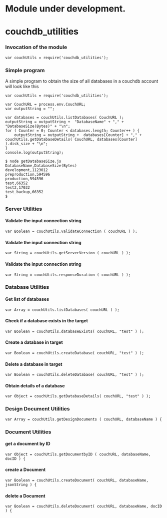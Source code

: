 # Module under development.

# couchdb_utilities

### Invocation of the module
```
var couchUtils = require('couchdb_utilities');
```

### Simple program
A simple program to obtain the size of all databases in a couchdb account will look like this
```
var couchUtils = require('couchdb_utilities');

var CouchURL = process.env.CouchURL;
var outputString = "";

var databases = couchUtils.listDatabases( CouchURL );
outputString = outputString +  "DatabaseName" + "," + "DatabaseSize(Bytes)" + "\n";
for ( Counter = 0; Counter < databases.length; Counter++ ) {
    outputString = outputString +  databases[Counter] + "," + couchUtils.getDatabaseDetails( CouchURL, databases[Counter] ).disk_size + "\n";
}
console.log(outputString);

$ node getDatabaseSize.js 
DatabaseName,DatabaseSize(Bytes)
development,1123012
preproduction,594596
production,594596
test,66352
test2,17032
test_backup,66352
$
```

### Server Utilities
#### Validate the input connection string
```
var Boolean = couchUtils.validateConnection ( couchURL ) );
```
#### Validate the input connection string
```
var String = couchUtils.getServerVersion ( couchURL ) );
```
#### Validate the input connection string
```
var String = couchUtils.responseDuration ( couchURL ) );
```

### Database Utilities
#### Get list of databases
```
var Array = couchUtils.listDatabases( couchURL ) );
```
#### Check if a database exists in the target
```
var Boolean = couchUtils.databaseExists( couchURL, "test" ) );
```
#### Create a database in target
```
var Boolean = couchUtils.createDatabase( couchURL, "test" ) );
```
#### Delete a database in target
```
var Boolean = couchUtils.deleteDatabase( couchURL, "test" ) );
```
#### Obtain details of a database
```
var Object = couchUtils.getDatabaseDetails( couchURL, "test" ) );
```

### Design Document Utilities
```
var Array = couchUtils.getDesignDocuments ( couchURL, databaseName ) {
```

### Document Utilities
#### get a document by ID
```
var Object = couchUtils.getDocumentbyID ( couchURL, databaseName, docID ) {
```
#### create a Document
```
var Boolean = couchUtils.createDocument( couchURL, databaseName, jsonString ) {
```
#### delete a Document
```
var Boolean = couchUtils.deleteDocument( couchURL, databaseName, docID ) {
```
